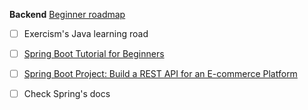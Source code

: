**Backend**
[Beginner roadmap](https://roadmap.sh/backend?r=backend-beginner)
- [ ] Exercism's Java learning road
- [ ] [Spring Boot Tutorial for Beginners](https://youtu.be/gJrjgg1KVL4?si=tdKVS7YPmLnTRvjU)
- [ ] [Spring Boot Project: Build a REST API for an E-commerce Platform](https://youtu.be/EWd3_I4X32g?si=VfZcU1JGzmpuMT7p)
- [ ] Check Spring's docs

